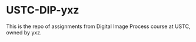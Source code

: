 # USTC-DIP-yxz
This is the repo of assignments from Digital Image Process course at USTC, owned by yxz.
